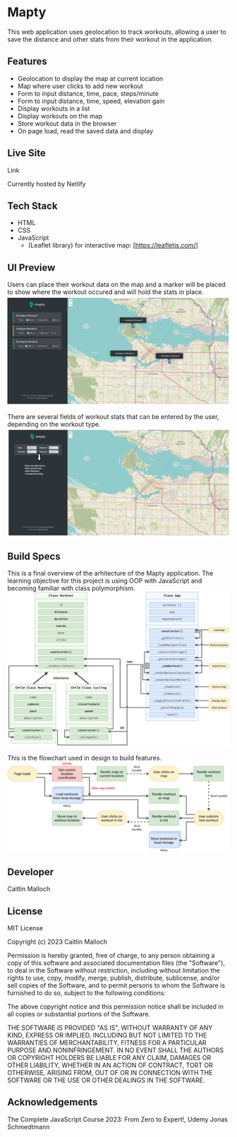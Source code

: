 # Mapty

This web application uses geolocation to track workouts, allowing a user to save the distance and other stats from their workout in the application.

## Features

- Geolocation to display the map at current location
- Map where user clicks to add new workout
- Form to input distance, time, pace, steps/minute
- Form to input distance, time, speed, elevation gain
- Display workouts in a list
- Display workouts on the map
- Store workout data in the browser
- On page load, read the saved data and display

## Live Site

Link

Currently hosted by Netlify

## Tech Stack

- HTML
- CSS
- JavaScript
  - (Leaflet library) for interactive map: [https://leafletjs.com/]

## UI Preview

Users can place their workout data on the map and a marker will be placed to show where the workout occured and will hold the stats in place.
![UI Preview 1](./mapty-ui-preview-1.png)

There are several fields of workout stats that can be entered by the user, depending on the workout type.
![UI Preview 2](./mapty-ui-preview-2.png)

## Build Specs

This is a final overview of the arhitecture of the Mapty application. The learning objective for this project is using OOP with JavaScript and becoming familiar with class polymorphism.
![Architecture Flowchart](./Mapty-architecture-final.png)

This is the flowchart used in design to build features.
![Feature Flowchart](./Mapty-flowchart.png)

## Developer

Caitlin Malloch

## License

MIT License

Copyright (c) 2023 Caitlin Malloch

Permission is hereby granted, free of charge, to any person obtaining a copy of this software and associated documentation files (the "Software"), to deal in the Software without restriction, including without limitation the rights to use, copy, modify, merge, publish, distribute, sublicense, and/or sell copies of the Software, and to permit persons to whom the Software is furnished to do so, subject to the following conditions:

The above copyright notice and this permission notice shall be included in all copies or substantial portions of the Software.

THE SOFTWARE IS PROVIDED "AS IS", WITHOUT WARRANTY OF ANY KIND, EXPRESS OR IMPLIED, INCLUDING BUT NOT LIMITED TO THE WARRANTIES OF MERCHANTABILITY, FITNESS FOR A PARTICULAR PURPOSE AND NONINFRINGEMENT. IN NO EVENT SHALL THE AUTHORS OR COPYRIGHT HOLDERS BE LIABLE FOR ANY CLAIM, DAMAGES OR OTHER LIABILITY, WHETHER IN AN ACTION OF CONTRACT, TORT OR OTHERWISE, ARISING FROM, OUT OF OR IN CONNECTION WITH THE SOFTWARE OR THE USE OR OTHER DEALINGS IN THE SOFTWARE.

## Acknowledgements

The Complete JavaScript Course 2023: From Zero to Expert!, Udemy
Jonas Schmedtmann
